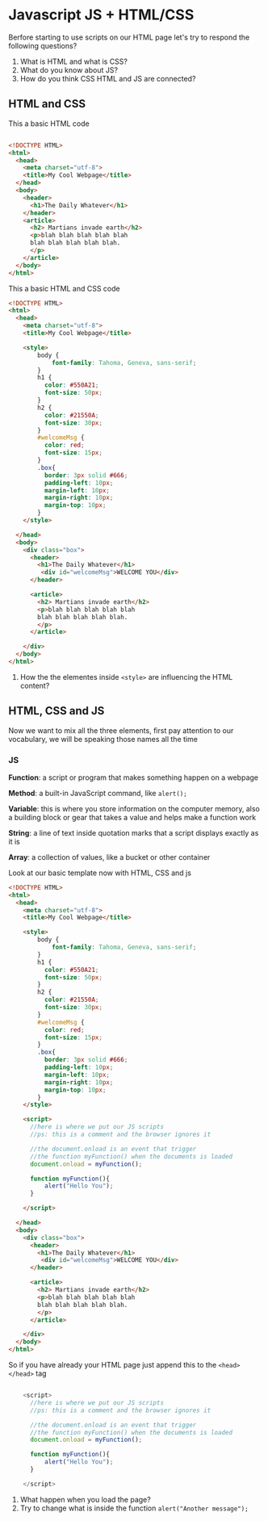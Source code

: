 # Javascript JS + HTML/CSS

Berfore starting to use scripts on our HTML page let's try to respond the following questions?

1. What is HTML and what is CSS?
2. What do you know about JS?
3. How do you think CSS HTML and JS are connected?


## HTML and CSS

This a basic HTML code

```html

<!DOCTYPE HTML>
<html>
  <head>
    <meta charset="utf-8">
    <title>My Cool Webpage</title>
  </head>
  <body>
    <header>
      <h1>The Daily Whatever</h1>
    </header>
    <article>
      <h2> Martians invade earth</h2>
      <p>blah blah blah blah blah
      blah blah blah blah blah.
      </p>
    </article>
  </body>
</html>

```


This a basic HTML and CSS code


```html
<!DOCTYPE HTML>
<html>
  <head>
    <meta charset="utf-8">
    <title>My Cool Webpage</title>

    <style>
        body {
            font-family: Tahoma, Geneva, sans-serif;
        }
        h1 {
          color: #550A21;
          font-size: 50px;
        }
        h2 {
          color: #21550A;
          font-size: 30px;
        }
        #welcomeMsg {
          color: red;
          font-size: 15px;
        }
        .box{
          border: 3px solid #666;
          padding-left: 10px;
          margin-left: 10px;
          margin-right: 10px;
          margin-top: 10px;
        }
    </style>

  </head>
  <body>
    <div class="box">
      <header>
        <h1>The Daily Whatever</h1>
         <div id="welcomeMsg">WELCOME YOU</div>
      </header>

      <article>
        <h2> Martians invade earth</h2>
        <p>blah blah blah blah blah
        blah blah blah blah blah.
        </p>
      </article>

    </div>
  </body>
</html>
```

1. How the the elementes inside `<style>` are influencing the HTML content?


## HTML, CSS and JS

Now we want to mix all the three elements, first pay attention to our vocabulary, we will be speaking those names all the time

### JS

__Function__: a script or program that makes something happen on a webpage

__Method__: a built-in JavaScript command, like `alert();`

__Variable__: this is where you store information on the computer memory, also a building block or gear that takes a value and helps make a function work

__String__: a line of text inside quotation marks that a script displays exactly as it is

__Array__: a collection of values, like a bucket or other container


Look at our basic template now with HTML, CSS and js

```html
<!DOCTYPE HTML>
<html>
  <head>
    <meta charset="utf-8">
    <title>My Cool Webpage</title>

    <style>
        body {
            font-family: Tahoma, Geneva, sans-serif;
        }
        h1 {
          color: #550A21;
          font-size: 50px;
        }
        h2 {
          color: #21550A;
          font-size: 30px;
        }
        #welcomeMsg {
          color: red;
          font-size: 15px;
        }
        .box{
          border: 3px solid #666;
          padding-left: 10px;
          margin-left: 10px;
          margin-right: 10px;
          margin-top: 10px;
        }
    </style>

    <script>
      //here is where we put our JS scripts
      //ps: this is a comment and the browser ignores it

      //the document.onload is an event that trigger
      //the function myFunction() when the documents is loaded 
      document.onload = myFunction();

      function myFunction(){
          alert("Hello You");
      }

    </script>

  </head>
  <body>
    <div class="box">
      <header>
        <h1>The Daily Whatever</h1>
         <div id="welcomeMsg">WELCOME YOU</div>
      </header>

      <article>
        <h2> Martians invade earth</h2>
        <p>blah blah blah blah blah
        blah blah blah blah blah.
        </p>
      </article>

    </div>
  </body>
</html>

```


So if you have already your HTML page just append this to the `<head></head>` tag

```js

    <script>
      //here is where we put our JS scripts
      //ps: this is a comment and the browser ignores it

      //the document.onload is an event that trigger
      //the function myFunction() when the documents is loaded 
      document.onload = myFunction();

      function myFunction(){
          alert("Hello You");
      }

    </script>

```


1. What happen when you load the page?
2. Try to change what is inside the function `alert("Another message");`

